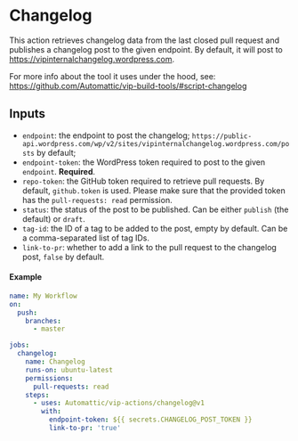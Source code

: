 # Changelog

This action retrieves changelog data from the last closed pull request and publishes a changelog post to the given endpoint. By default, it will post to https://vipinternalchangelog.wordpress.com.

For more info about the tool it uses under the hood, see: https://github.com/Automattic/vip-build-tools/#script-changelog

## Inputs

  * `endpoint`: the endpoint to post the changelog; `https://public-api.wordpress.com/wp/v2/sites/vipinternalchangelog.wordpress.com/posts` by default;
  * `endpoint-token`: the WordPress token required to post to the given `endpoint`. **Required**.
  * `repo-token`: the GitHub token required to retrieve pull requests. By default, `github.token` is used. Please make sure that the provided token has the `pull-requests: read` permission.
  * `status`: the status of the post to be published. Can be either `publish` (the default) or `draft`.
  * `tag-id`: the ID of a tag to be added to the post, empty by default. Can be a comma-separated list of tag IDs.
  * `link-to-pr`: whether to add a link to the pull request to the changelog post, `false` by default.

#### Example

```yaml
name: My Workflow
on:
  push:
    branches:
      - master

jobs:
  changelog:
    name: Changelog
    runs-on: ubuntu-latest
    permissions:
      pull-requests: read
    steps:
      - uses: Automattic/vip-actions/changelog@v1
        with:
          endpoint-token: ${{ secrets.CHANGELOG_POST_TOKEN }}
          link-to-pr: 'true'
```
